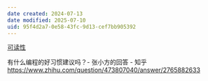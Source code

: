 ```yaml
---
date created: 2024-07-13
date modified: 2025-07-10
uid: 95f4d2a7-0e58-43fc-9d13-cef7bb905392
---
```


[可读性](可读性.md)

有什么编程的好习惯建议吗？- 张小方的回答 - 知乎  
https://www.zhihu.com/question/473807040/answer/2765882633
